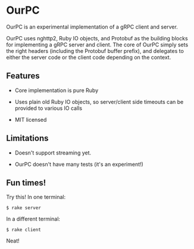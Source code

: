 # OurPC

OurPC is an experimental implementation of a gRPC client and server.

OurPC uses nghttp2, Ruby IO objects, and Protobuf as the building blocks for implementing a gRPC server and client.  The core of OurPC simply sets the right headers (including the Protobuf buffer prefix), and delegates to either the server code or the client code depending on the context.

## Features

* Core implementation is pure Ruby

* Uses plain old Ruby IO objects, so server/client side timeouts can be provided to various IO calls

* MIT licensed

## Limitations

* Doesn't support streaming yet.

* OurPC doesn't have many tests (it's an experiment!)

## Fun times!

Try this!  In one terminal:

```
$ rake server
```

In a different terminal:

```
$ rake client
```

Neat!

